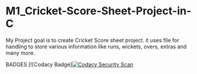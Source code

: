# M1_Cricket-Score-Sheet-Project-in-C
My Project goal is to create Cricket Score sheet project. it uses file for handling to store various information like runs, wickets, overs, extras and many more.




BADGES
[![Codacy Badge][![Codacy Security Scan](https://github.com/Rishav4ies/M1_Cricket-Score-Sheet-Project-in-C/actions/workflows/codacy.yml/badge.svg)](https://github.com/Rishav4ies/M1_Cricket-Score-Sheet-Project-in-C/actions/workflows/codacy.yml)
